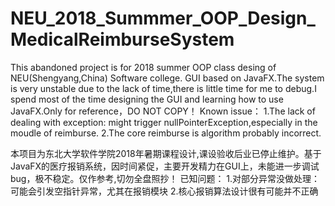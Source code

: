 # NEU_2018_Summmer_OOP_Design_MedicalReimburseSystem
This abandoned project is for 2018 summer OOP class desing of NEU(Shengyang,China) Software college.
GUI based on JavaFX.The system is very unstable due to the lack of time,there is little time for me to debug.I spend most of the time designing the GUI and learning how to use JavaFX.Only for reference，DO NOT COPY！
Known issue：
  1.The lack of dealing with exception: might trigger nullPointerException,especially in the moudle of reimburse.
  2.The core reimburse is algorithm probably incorrect.

本项目为东北大学软件学院2018年暑期课程设计,课设验收后业已停止维护。基于JavaFX的医疗报销系统，因时间紧促，主要开发精力在GUI上，未能进一步调试bug，极不稳定。仅作参考,切勿全盘照抄！
已知问题：
  1.对部分异常没做处理：可能会引发空指针异常，尤其在报销模块
  2.核心报销算法设计很有可能并不正确

